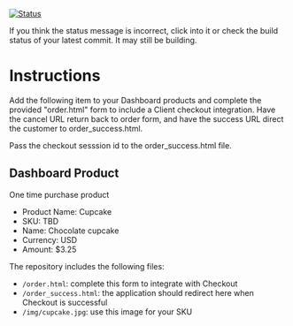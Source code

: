 [![Status](https://img.shields.io/badge/status-SUBMITTABLE%20COMMIT:%20bb25b1d14a9ee0b1ba348ceb378120187ead017b-brightgreen.svg)](https://github.com/andremcb/bakery_scaffold_AApE3fQi8zR0pcdo/commit/bb25b1d14a9ee0b1ba348ceb378120187ead017b)


























If you think the status message is incorrect, click into it or check the build status of your latest commit. It may still be building.

# Instructions 

Add the following item to your Dashboard products and complete the provided "order.html" form to include a Client checkout integration. Have the cancel URL return back to order form, and have the success URL direct the customer to order_success.html. 

Pass the checkout sesssion id to the order_success.html file.

## Dashboard Product
One time purchase product
* Product Name: Cupcake
* SKU: TBD
* Name: Chocolate cupcake
* Currency: USD
* Amount: $3.25

The repository includes the following files:
* `/order.html`: complete this form to integrate with Checkout
* `/order_success.html`: the application should redirect here when Checkout is successful
* `/img/cupcake.jpg`: use this image for your SKU
